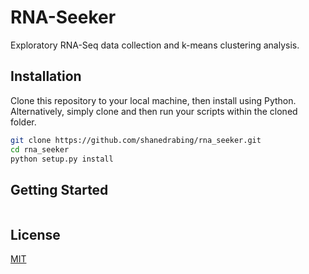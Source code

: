 # RNA-Seeker

Exploratory RNA-Seq data collection and k-means clustering analysis.

## Installation

Clone this repository to your local machine, then install using Python.
Alternatively, simply clone and then run your scripts within the cloned folder.

```bash
git clone https://github.com/shanedrabing/rna_seeker.git
cd rna_seeker
python setup.py install
```

## Getting Started

```python

```

## License

[MIT](https://choosealicense.com/licenses/mit/)
